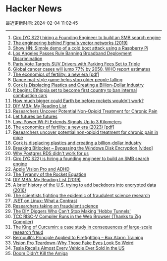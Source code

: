 # Hacker News

最近更新时间: 2024-02-04 11:02:45

--- 
1. [Ciro (YC S22) hiring a Founding Engineer to build an SMB search engine](https://www.ycombinator.com/companies/ciro/jobs/13ThLWT-founding-full-stack-engineer) 
2. [The engineering behind Figma's vector networks (2019)](https://alexharri.com/blog/vector-networks) 
3. [Show HN: Simple demo of a cold boot attack using a Raspberry Pi](https://github.com/anfractuosity/ramrecovery) 
4. [Los Angeles Passes Rule Banning Broadband Deployment Discrimination](https://www.techdirt.com/2024/02/02/los-angeles-passes-rule-banning-broadband-deployment-discrimination/) 
5. [Paris Vote Targets SUV Drivers with Parking Fees Set to Triple](https://www.bloomberg.com/news/articles/2024-02-03/paris-vote-targets-suv-drivers-with-parking-fees-set-to-triple) 
6. [Global cancer cases will jump 77% by 2050, WHO report estimates](https://www.cnn.com/2024/02/02/health/who-cancer-estimates/index.html) 
7. [The economics of fertility: a new era [pdf]](https://faculty.wcas.northwestern.edu/mdo738/research/Doepke_Hannusch_Kindermann_Tertilt_Handbook_23.pdf) 
8. [Dance mat-style game helps stop older people falling](https://www.newscientist.com/article/2414826-dance-mat-style-game-helps-stop-older-people-falling/) 
9. [Cork Is Displacing Plastics and Creating a Billion-Dollar Industry](https://www.washingtonpost.com/climate-solutions/2024/02/03/cork-sustainable-material/) 
10. [It begins: Ethiopia set to become first country to ban internal combustion cars](https://electrek.co/2024/02/02/it-begins-ethiopia-set-to-become-first-country-to-ban-internal-combustion-cars/) 
11. [How much bigger could Earth be before rockets wouldn't work?](https://space.stackexchange.com/questions/14383/how-much-bigger-could-earth-be-before-rockets-wouldnt-work) 
12. [DIY MBA: My Reading List](https://chrisstoneman.medium.com/diy-mba-my-reading-list-f7699bd7d0c6) 
13. [Researchers Uncover Potential Non-Opioid Treatment for Chronic Pain](https://news.utexas.edu/2024/01/30/researchers-uncover-potential-non-opioid-treatment-for-chronic-pain/) 
14. [Let futures be futures](https://without.boats/blog/let-futures-be-futures/) 
15. [Low-Power Wi-Fi Extends Signals Up to 3 Kilometers](https://spectrum.ieee.org/wi-fi-halow) 
16. [The economics of fertility: a new era (2023) [pdf]](https://faculty.wcas.northwestern.edu/mdo738/research/Doepke_Hannusch_Kindermann_Tertilt_Handbook_23.pdf) 
17. [Researchers uncover potential non-opioid treatment for chronic pain in mice](https://news.utexas.edu/2024/01/30/researchers-uncover-potential-non-opioid-treatment-for-chronic-pain/) 
18. [Cork is displacing plastics and creating a billion-dollar industry](https://www.washingtonpost.com/climate-solutions/2024/02/03/cork-sustainable-material/) 
19. [Breaking Bitlocker – Bypassing the Windows Disk Encryption [video]](https://www.youtube.com/watch?v=wTl4vEednkQ) 
20. [Why Postgres RDS didn't work for us](https://medium.com/@mkremer_75412/why-postgres-rds-didnt-work-for-us-and-why-it-won-t-work-for-you-if-you-re-implementing-a-big-6c4fff5a8644) 
21. [Ciro (YC S22) is hiring a founding engineer to build an SMB search engine](https://www.ycombinator.com/companies/ciro/jobs/13ThLWT-founding-full-stack-engineer) 
22. [Apple Vision Pro and ADHD](https://dansalva.to/apple-vision-pro-and-adhd/) 
23. [The Tyranny of the Rocket Equation](https://newspaceeconomy.ca/2023/05/28/the-tyranny-of-the-rocket-equation-an-in-depth-examination/) 
24. [DIY MBA: My Reading List (2019)](https://chrisstoneman.medium.com/diy-mba-my-reading-list-f7699bd7d0c6) 
25. [A brief history of the U.S. trying to add backdoors into encrypted data (2016)](https://www.atlasobscura.com/articles/a-brief-history-of-the-nsa-attempting-to-insert-backdoors-into-encrypted-data) 
26. [The scientists fighting the epidemic of fraudulent science research](https://www.analystnews.org/posts/plagiarism-paper-mills-and-profit-these-scientists-are-fighting-the-epidemic-of-fraudulent-science-research) 
27. [.NET on Linux: What a Contrast](https://two-wrongs.com/dotnet-on-linux-update.html) 
28. [Researchers taking on fraudulent science](https://www.analystnews.org/posts/plagiarism-paper-mills-and-profit-these-scientists-are-fighting-the-epidemic-of-fraudulent-science-research) 
29. [The DIY Diggers Who Can't Stop Making 'Hobby Tunnels'](https://www.bloomberg.com/news/features/2024-02-03/dig-if-you-will-the-underground-world-of-hobby-tunneling) 
30. [TCC RISC-V Compiler Runs in the Web Browser (Thanks to Zig Compiler)](https://lupyuen.codeberg.page/articles/tcc.html) 
31. [The King of Curcumin: a case study in consequences of large-scale research fraud](https://reeserichardson.blog/2024/01/30/the-king-of-curcumin-a-case-study-in-the-consequences-of-large-scale-research-fraud/) 
32. [Bernoulli's Principle Applied to Firefighting – Box Alarm Training](https://www.boxalarmtraining.com/blog/bernoullis-principle-applied-to-firefighting-box-alarm-training) 
33. [Vision Pro Teardown–Why Those Fake Eyes Look So Weird](https://www.ifixit.com/News/90137/vision-pro-teardown-why-those-fake-eyes-look-so-weird) 
34. [Tesla Recalls Almost Every Vehicle Ever Sold in the US](https://uk.pcmag.com/cars-auto/150738/tesla-recalls-almost-every-vehicle-its-sold-in-the-us) 
35. [Doom Didn't Kill the Amiga](https://www.datagubbe.se/afb/) 

